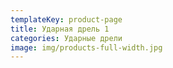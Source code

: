 ```yaml
---
templateKey: product-page
title: Ударная дрель 1
categories: Ударные дрели
image: img/products-full-width.jpg
---
```


